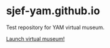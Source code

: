 # sjef-yam.github.io
Test repository for YAM virtual museum.


<a href="root/yam_virtual_museum.html">Launch virtual museum!</a>

